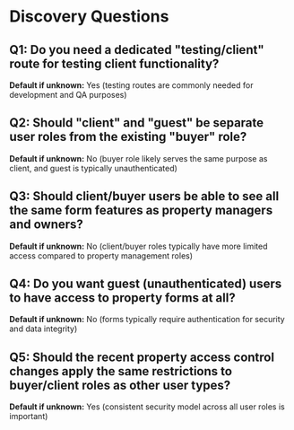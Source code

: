 # Discovery Questions

## Q1: Do you need a dedicated "testing/client" route for testing client functionality?
**Default if unknown:** Yes (testing routes are commonly needed for development and QA purposes)

## Q2: Should "client" and "guest" be separate user roles from the existing "buyer" role?
**Default if unknown:** No (buyer role likely serves the same purpose as client, and guest is typically unauthenticated)

## Q3: Should client/buyer users be able to see all the same form features as property managers and owners?
**Default if unknown:** No (client/buyer roles typically have more limited access compared to property management roles)

## Q4: Do you want guest (unauthenticated) users to have access to property forms at all?
**Default if unknown:** No (forms typically require authentication for security and data integrity)

## Q5: Should the recent property access control changes apply the same restrictions to buyer/client roles as other user types?
**Default if unknown:** Yes (consistent security model across all user roles is important)